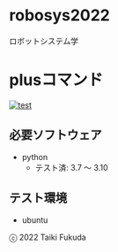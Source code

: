 # robosys2022
ロボットシステム学

# plusコマンド
[![test](https://github.com/fukuda602/robosys2022/actions/workflows/test.yml/badge.svg)](https://github.com/fukuda602/robosys2022/actions/workflows/test.yml)

## 必要ソフトウェア
* python
  * テスト済: 3.7 ～ 3.10

## テスト環境
* ubuntu

ⓒ 2022 Taiki Fukuda

